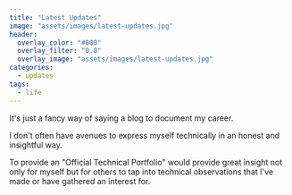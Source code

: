 ```yaml
---
title: "Latest Updates"
image: "assets/images/latest-updates.jpg"
header:
  overlay_color: "#000"
  overlay_filter: "0.0"
  overlay_image: "assets/images/latest-updates.jpg"
categories:
  - updates
tags:
  - life
---
```


It's just a fancy way of saying a blog to document my career.

I don't often have avenues to express myself technically in an honest and insightful way. 

To provide an "Official Technical Portfolio" would provide great insight not only for myself but for others to tap into technical observations that I've made or have gathered an interest for. 
